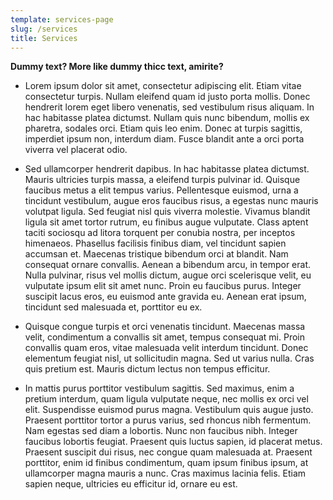 ```yaml
---
template: services-page
slug: /services
title: Services
---
```

**Dummy text? More like dummy thicc text, amirite?**

* Lorem ipsum dolor sit amet, consectetur adipiscing elit. Etiam vitae consectetur turpis. Nullam eleifend quam id justo porta mollis. Donec hendrerit lorem eget libero venenatis, sed vestibulum risus aliquam. In hac habitasse platea dictumst. Nullam quis nunc bibendum, mollis ex pharetra, sodales orci. Etiam quis leo enim. Donec at turpis sagittis, imperdiet ipsum non, interdum diam. Fusce blandit ante a orci porta viverra vel placerat odio.

* Sed ullamcorper hendrerit dapibus. In hac habitasse platea dictumst. Mauris ultricies turpis massa, a eleifend turpis pulvinar id. Quisque faucibus metus a elit tempus varius. Pellentesque euismod, urna a tincidunt vestibulum, augue eros faucibus risus, a egestas nunc mauris volutpat ligula. Sed feugiat nisl quis viverra molestie. Vivamus blandit ligula sit amet tortor rutrum, eu finibus augue vulputate. Class aptent taciti sociosqu ad litora torquent per conubia nostra, per inceptos himenaeos. Phasellus facilisis finibus diam, vel tincidunt sapien accumsan et. Maecenas tristique bibendum orci at blandit. Nam consequat ornare convallis. Aenean a bibendum arcu, in tempor erat. Nulla pulvinar, risus vel mollis dictum, augue orci scelerisque velit, eu vulputate ipsum elit sit amet nunc. Proin eu faucibus purus. Integer suscipit lacus eros, eu euismod ante gravida eu. Aenean erat ipsum, tincidunt sed malesuada et, porttitor eu ex.

* Quisque congue turpis et orci venenatis tincidunt. Maecenas massa velit, condimentum a convallis sit amet, tempus consequat mi. Proin convallis quam eros, vitae malesuada velit interdum tincidunt. Donec elementum feugiat nisl, ut sollicitudin magna. Sed ut varius nulla. Cras quis pretium est. Mauris dictum lectus non tempus efficitur.

* In mattis purus porttitor vestibulum sagittis. Sed maximus, enim a pretium interdum, quam ligula vulputate neque, nec mollis ex orci vel elit. Suspendisse euismod purus magna. Vestibulum quis augue justo. Praesent porttitor tortor a purus varius, sed rhoncus nibh fermentum. Nam egestas sed diam a lobortis. Nunc non faucibus nibh. Integer faucibus lobortis feugiat. Praesent quis luctus sapien, id placerat metus. Praesent suscipit dui risus, nec congue quam malesuada at. Praesent porttitor, enim id finibus condimentum, quam ipsum finibus ipsum, at ullamcorper magna mauris a nunc. Cras maximus lacinia felis. Etiam sapien neque, ultricies eu efficitur id, ornare eu est.

